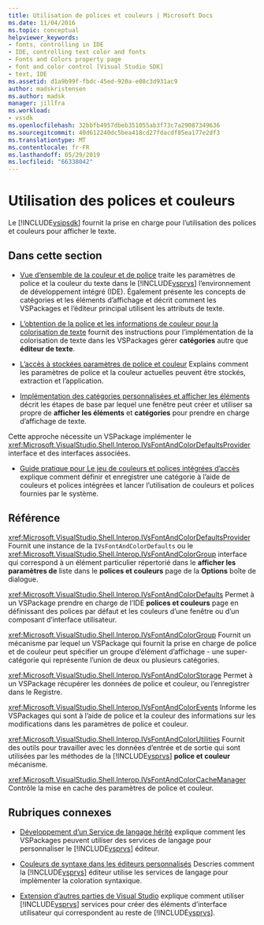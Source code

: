 ```yaml
---
title: Utilisation de polices et couleurs | Microsoft Docs
ms.date: 11/04/2016
ms.topic: conceptual
helpviewer_keywords:
- fonts, controlling in IDE
- IDE, controlling text color and fonts
- Fonts and Colors property page
- font and color control [Visual Studio SDK]
- text, IDE
ms.assetid: d1a9b99f-fbdc-45ed-920a-e08c3d931ac9
author: madskristensen
ms.author: madsk
manager: jillfra
ms.workload:
- vssdk
ms.openlocfilehash: 32bbfb4957dbeb351055ab3f73c7a29087349636
ms.sourcegitcommit: 40d612240dc5bea418cd27fdacdf85ea177e2df3
ms.translationtype: MT
ms.contentlocale: fr-FR
ms.lasthandoff: 05/29/2019
ms.locfileid: "66338042"
---
```

# <a name="using-fonts-and-colors"></a>Utilisation des polices et couleurs
Le [!INCLUDE[vsipsdk](../extensibility/includes/vsipsdk_md.md)] fournit la prise en charge pour l’utilisation des polices et couleurs pour afficher le texte.

## <a name="in-this-section"></a>Dans cette section
- [Vue d’ensemble de la couleur et de police](../extensibility/font-and-color-overview.md) traite les paramètres de police et la couleur du texte dans le [!INCLUDE[vsprvs](../code-quality/includes/vsprvs_md.md)] l’environnement de développement intégré (IDE). Également présente les concepts de catégories et les éléments d’affichage et décrit comment les VSPackages et l’éditeur principal utilisent les attributs de texte.

- [L’obtention de la police et les informations de couleur pour la colorisation de texte](../extensibility/getting-font-and-color-information-for-text-colorization.md) fournit des instructions pour l’implémentation de la colorisation de texte dans les VSPackages gérer **catégories** autre que **éditeur de texte**.

- [L’accès à stockées paramètres de police et couleur](../extensibility/accessing-stored-font-and-color-settings.md) Explains comment les paramètres de police et la couleur actuelles peuvent être stockés, extraction et l’application.

- [Implémentation des catégories personnalisées et afficher les éléments](../extensibility/implementing-custom-categories-and-display-items.md) décrit les étapes de base par lequel une fenêtre peut créer et utiliser sa propre de **afficher les éléments** et **catégories** pour prendre en charge d’affichage de texte.

 Cette approche nécessite un VSPackage implémenter le <xref:Microsoft.VisualStudio.Shell.Interop.IVsFontAndColorDefaultsProvider> interface et des interfaces associées.

- [Guide pratique pour Le jeu de couleurs et polices intégrées d’accès](../extensibility/how-to-access-the-built-in-fonts-and-color-scheme.md) explique comment définir et enregistrer une catégorie à l’aide de couleurs et polices intégrées et lancer l’utilisation de couleurs et polices fournies par le système.

## <a name="reference"></a>Référence
 <xref:Microsoft.VisualStudio.Shell.Interop.IVsFontAndColorDefaultsProvider> Fournit une instance de la `IVsFontAndColorDefaults` ou le <xref:Microsoft.VisualStudio.Shell.Interop.IVsFontAndColorGroup> interface qui correspond à un élément particulier répertorié dans le **afficher les paramètres de** liste dans le **polices et couleurs** page de la **Options** boîte de dialogue.

 <xref:Microsoft.VisualStudio.Shell.Interop.IVsFontAndColorDefaults> Permet à un VSPackage prendre en charge de l’IDE **polices et couleurs** page en définissant des polices par défaut et les couleurs d’une fenêtre ou d’un composant d’interface utilisateur.

 <xref:Microsoft.VisualStudio.Shell.Interop.IVsFontAndColorGroup> Fournit un mécanisme par lequel un VSPackage qui fournit la prise en charge de police et de couleur peut spécifier un groupe d’élément d’affichage - une super-catégorie qui représente l’union de deux ou plusieurs catégories.

 <xref:Microsoft.VisualStudio.Shell.Interop.IVsFontAndColorStorage> Permet à un VSPackage récupérer les données de police et couleur, ou l’enregistrer dans le Registre.

 <xref:Microsoft.VisualStudio.Shell.Interop.IVsFontAndColorEvents> Informe les VSPackages qui sont à l’aide de police et la couleur des informations sur les modifications dans les paramètres de police et couleur.

 <xref:Microsoft.VisualStudio.Shell.Interop.IVsFontAndColorUtilities> Fournit des outils pour travailler avec les données d’entrée et de sortie qui sont utilisées par les méthodes de la [!INCLUDE[vsprvs](../code-quality/includes/vsprvs_md.md)] **police et couleur** mécanisme.

 <xref:Microsoft.VisualStudio.Shell.Interop.IVsFontAndColorCacheManager> Contrôle la mise en cache des paramètres de police et couleur.

## <a name="related-sections"></a>Rubriques connexes
- [Développement d’un Service de langage hérité](../extensibility/internals/developing-a-legacy-language-service.md) explique comment les VSPackages peuvent utiliser des services de langage pour personnaliser le [!INCLUDE[vsprvs](../code-quality/includes/vsprvs_md.md)] éditeur.

- [Couleurs de syntaxe dans les éditeurs personnalisés](../extensibility/syntax-coloring-in-custom-editors.md) Descries comment la [!INCLUDE[vsprvs](../code-quality/includes/vsprvs_md.md)] éditeur utilise les services de langage pour implémenter la coloration syntaxique.

- [Extension d’autres parties de Visual Studio](../extensibility/extending-other-parts-of-visual-studio.md) explique comment utiliser [!INCLUDE[vsprvs](../code-quality/includes/vsprvs_md.md)] services pour créer des éléments d’interface utilisateur qui correspondent au reste de [!INCLUDE[vsprvs](../code-quality/includes/vsprvs_md.md)].